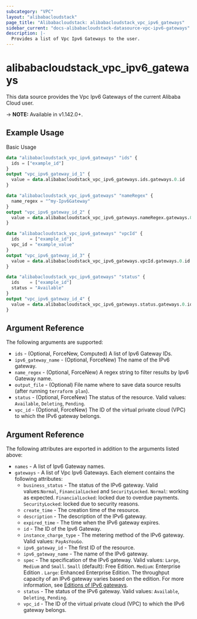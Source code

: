 ```yaml
---
subcategory: "VPC"
layout: "alibabacloudstack"
page_title: "Alibabacloudstack: alibabacloudstack_vpc_ipv6_gateways"
sidebar_current: "docs-alibabacloudstack-datasource-vpc-ipv6-gateways"
description: |-
  Provides a list of Vpc Ipv6 Gateways to the user.
---
```


# alibabacloudstack\_vpc\_ipv6\_gateways

This data source provides the Vpc Ipv6 Gateways of the current Alibaba Cloud user.

-> **NOTE:** Available in v1.142.0+.

## Example Usage

Basic Usage

```terraform
data "alibabacloudstack_vpc_ipv6_gateways" "ids" {
  ids = ["example_id"]
}
output "vpc_ipv6_gateway_id_1" {
  value = data.alibabacloudstack_vpc_ipv6_gateways.ids.gateways.0.id
}

data "alibabacloudstack_vpc_ipv6_gateways" "nameRegex" {
  name_regex = "^my-Ipv6Gateway"
}
output "vpc_ipv6_gateway_id_2" {
  value = data.alibabacloudstack_vpc_ipv6_gateways.nameRegex.gateways.0.id
}

data "alibabacloudstack_vpc_ipv6_gateways" "vpcId" {
  ids    = ["example_id"]
  vpc_id = "example_value"
}
output "vpc_ipv6_gateway_id_3" {
  value = data.alibabacloudstack_vpc_ipv6_gateways.vpcId.gateways.0.id
}

data "alibabacloudstack_vpc_ipv6_gateways" "status" {
  ids    = ["example_id"]
  status = "Available"
}
output "vpc_ipv6_gateway_id_4" {
  value = data.alibabacloudstack_vpc_ipv6_gateways.status.gateways.0.id
}

```

## Argument Reference

The following arguments are supported:

* `ids` - (Optional, ForceNew, Computed)  A list of Ipv6 Gateway IDs.
* `ipv6_gateway_name` - (Optional, ForceNew) The name of the IPv6 gateway.
* `name_regex` - (Optional, ForceNew) A regex string to filter results by Ipv6 Gateway name.
* `output_file` - (Optional) File name where to save data source results (after running `terraform plan`).
* `status` - (Optional, ForceNew) The status of the resource. Valid values: `Available`, `Deleting`, `Pending`.
* `vpc_id` - (Optional, ForceNew) The ID of the virtual private cloud (VPC) to which the IPv6 gateway belongs.

## Argument Reference

The following attributes are exported in addition to the arguments listed above:

* `names` - A list of Ipv6 Gateway names.
* `gateways` - A list of Vpc Ipv6 Gateways. Each element contains the following attributes:
	* `business_status` - The status of the IPv6 gateway. Valid values:`Normal`, `FinancialLocked` and `SecurityLocked`. `Normal`: working as expected. `FinancialLocked`: locked due to overdue payments. `SecurityLocked`: locked due to security reasons.
	* `create_time` - The creation time of the resource.
	* `description` - The description of the IPv6 gateway.
	* `expired_time` - The time when the IPv6 gateway expires.
	* `id` - The ID of the Ipv6 Gateway.
	* `instance_charge_type` - The metering method of the IPv6 gateway. Valid values: `PayAsYouGo`.
	* `ipv6_gateway_id` - The first ID of the resource.
	* `ipv6_gateway_name` - The name of the IPv6 gateway.
	* `spec` - The specification of the IPv6 gateway. Valid values: `Large`, `Medium` and `Small`. `Small` (default): Free Edition. `Medium`: Enterprise Edition . `Large`: Enhanced Enterprise Edition. The throughput capacity of an IPv6 gateway varies based on the edition. For more information, see [Editions of IPv6 gateways](https://www.alibabacloud.com/help/doc-detail/98926.htm).
	* `status` - The status of the IPv6 gateway. Valid values: `Available`, `Deleting`, `Pending`.
	* `vpc_id` - The ID of the virtual private cloud (VPC) to which the IPv6 gateway belongs.
